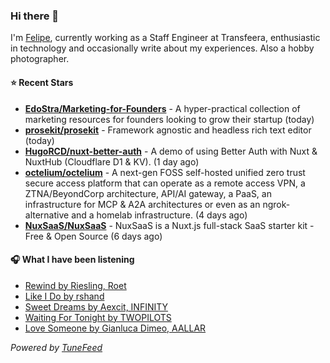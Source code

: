 ### Hi there 👋

I'm [Felipe](https://felipevm.com), currently working as a Staff Engineer at Transfeera, enthusiastic in technology and occasionally write about my experiences. Also a hobby photographer.

#### ⭐ Recent Stars
- **[EdoStra/Marketing-for-Founders](https://github.com/EdoStra/Marketing-for-Founders)** - A hyper-practical collection of marketing resources for founders looking to grow their startup (today)
- **[prosekit/prosekit](https://github.com/prosekit/prosekit)** - Framework agnostic and headless rich text editor  (today)
- **[HugoRCD/nuxt-better-auth](https://github.com/HugoRCD/nuxt-better-auth)** - A demo of using Better Auth with Nuxt &amp; NuxtHub (Cloudflare D1 &amp; KV). (1 day ago)
- **[octelium/octelium](https://github.com/octelium/octelium)** - A next-gen FOSS self-hosted unified zero trust secure access platform that can operate as a remote access VPN, a ZTNA/BeyondCorp architecture, API/AI gateway, a PaaS, an infrastructure for MCP &amp; A2A architectures or even as an ngrok-alternative and a homelab infrastructure. (4 days ago)
- **[NuxSaaS/NuxSaaS](https://github.com/NuxSaaS/NuxSaaS)** - NuxSaaS is a Nuxt.js full-stack SaaS starter kit - Free &amp; Open Source (6 days ago)

#### 🎧 What I have been listening
- [Rewind by Riesling, Roet](https://open.spotify.com/track/54dPp5NHuopOQkICmLY0EP)
- [Like I Do by rshand](https://open.spotify.com/track/0UCH9eSYI8q5DAKhLguWeN)
- [Sweet Dreams by Aexcit, INFINITY](https://open.spotify.com/track/0tnGE84OI4kFHdmL2IAIoj)
- [Waiting For Tonight by TWOPILOTS](https://open.spotify.com/track/6eKxQoGNNxvHy8R2W0Pmlg)
- [Love Someone by Gianluca Dimeo, AALLAR](https://open.spotify.com/track/2YW737DHuYaluEkwpKfcO2)

_Powered by [TuneFeed](https://tunefeed.app?ref=github.com)_
